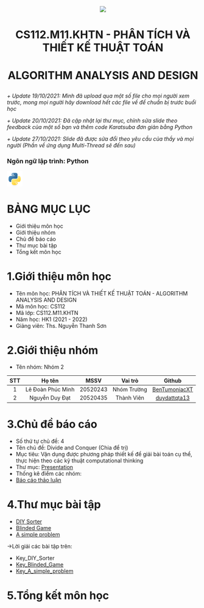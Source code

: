 <p align="center">
  <img src="https://camo.githubusercontent.com/29fa0dade8ce1281054a2a4844513e68f8868f15057452c709392fe49b01d398/68747470733a2f2f692e696d6775722e636f6d2f576d4d6e5352742e706e67" />
</p>


# <p align="center"> CS112.M11.KHTN - PHÂN TÍCH VÀ THIẾT KẾ THUẬT TOÁN
  
# <p align="center"> ALGORITHM ANALYSIS AND DESIGN


*+ Update 19/10/2021: Mình đã upload qua một số file cho mọi người xem trước, mong mọi người hãy download hết các file về để chuẩn bị trước buổi học*

*+ Update 20/10/2021: Đã cập nhật lại thư mục, chỉnh sửa slide theo feedback của một số bạn và thêm code Karatsuba đơn giản bằng Python*

*+ Update 27/10/2021: Slide đã được sửa đổi theo yêu cầu của thầy và mọi người (Phần về ứng dụng Multi-Thread sẽ đến sau)*


<h3 align="left">Ngôn ngữ lập trình: Python</h3>
<p align="left"> <a href="https://www.python.org" target="_blank" rel="noreferrer"> <img src="https://raw.githubusercontent.com/devicons/devicon/master/icons/python/python-original.svg" alt="python" width="40" height="40"/> </a> </p>

# BẢNG MỤC LỤC
- Giới thiệu môn học
- Giới thiệu nhóm
- Chủ đề báo cáo
- Thư mục bài tập
- Tổng kết môn học

# 1.Giới thiệu môn học
- Tên môn học: PHÂN TÍCH VÀ THIẾT KẾ THUẬT TOÁN - ALGORITHM ANALYSIS AND DESIGN
- Mã môn học: CS112
- Mã lớp: CS112.M11.KHTN
- Năm học: HK1 (2021 - 2022)
- Giảng viên: Ths. Nguyễn Thanh Sơn
# 2.Giới thiệu nhóm
- Tên nhóm: Nhóm 2

|STT|Họ tên|MSSV|Vai trò|Github|
|:---:|:-----:|:------:|:------:|:------:|
|1|Lê Đoàn Phúc Minh|20520243|Nhóm Trường|[BenTumoniacXT](https://github.com/BenTumoniacXT)|
|2|Nguyễn Duy Đạt|20520435|Thành Viên|[duydattqta13](https://github.com/duydattqta13)|
# 3.Chủ đề báo cáo
- Số thứ tự chủ đề: 4
- Tên chủ đề: Divide and Conquer (Chia để trị)
- Mục tiêu: Vận dụng được phương pháp thiết kế để giải bài toán cụ thể, thực hiện theo các kỹ thuật computational thinking
- Thư mục: [Presentation](https://github.com/BenTumoniacXT/CS112_PhucMinh_DuyDat/blob/main/DAA_DAC_Release2-1.pdf)
- Thống kê điểm các nhóm:
- [Báo cáo thảo luận](https://docs.google.com/spreadsheets/d/1MQQ0btZaCDPxWkkSKl6q3FBGyKCeIGUcval5UzHFlxo/edit?fbclid=IwAR1_ytQwsvxIGZjIw4_EXJRtBCL9nS4rwol4sR6j11FvooMBwppYqyn2wHc#gid=1307696585)
# 4.Thư mục bài tập
+ [DIY Sorter](https://github.com/BenTumoniacXT/CS112_PhucMinh_DuyDat/blob/main/DIY%20Sorter.pdf)
+ [Blinded Game](https://github.com/BenTumoniacXT/CS112_PhucMinh_DuyDat/blob/main/Blinded%20Game.pdf)
+ [A simple problem](https://github.com/BenTumoniacXT/CS112_PhucMinh_DuyDat/blob/main/A%20simple%20problem.pdf)

->Lời giải các bài tập trên:
  + Key_DIY_Sorter
  + [Key_Blinded_Game](https://github.com/BenTumoniacXT/CS112_PhucMinh_DuyDat/blob/main/Code/blinded_game.py)
  + [Key_A_simple_problem](https://github.com/BenTumoniacXT/CS112_PhucMinh_DuyDat/blob/main/Code/simple_problem.py)
# 5.Tổng kết môn học

